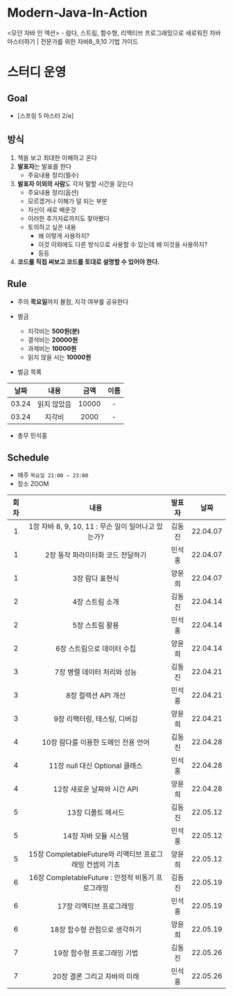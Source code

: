 # Modern-Java-In-Action
&lt;모던 자바 인 액션> - 람다, 스트림, 함수형, 리액티브 프로그래밍으로 새로워진 자바 마스터하기 | 전문가를 위한 자바8,,9,10 기법 가이드

# 스터디 운영

## Goal
* [스프링 5 마스터 2/e]

## 방식
1. 책을 보고 최대한 이해하고 온다
2. **발표자**는 발표를 한다
    - 주요내용 정리(필수)
3. **발표자 이외의 사람**도 각자 말할 시간을 갖는다
    - 주요내용 정리(옵션)
    - 모르겠거나 이해가 덜 되는 부분
    - 자신이 새로 배운것
    - 이러한 추가자료까지도 찾아봤다
    - 토의하고 싶은 내용
        - 왜 이렇게 사용하지?
        - 이것 이외에도 다른 방식으로 사용할 수 있는데 왜 이것을 사용하지?
        - 등등
 4. <b>코드를 직접 써보고 코드를 토대로 설명할 수 있어야 한다.</b>
        
## Rule
- 주의 **목요일**까지 불참, 지각 여부를 공유한다
- 벌금
    - 지각비는 **500원(분)**
    - 결석비는 **20000원**
    - 과제비는 **10000원**
    - 읽지 않을 시는 **10000원**
    
- 벌금 목록  
  
|날짜|내용|금액|이름|  
| :---: | :---: | :---: | :---: |  
|03.24|읽지 않았음|10000| - |  
|03.24|지각비|2000| - |  

- 총무 민석홍

## Schedule
- 매주  `목요일 21:00 ~ 23:00`  
- 장소 ZOOM

|회차|내용|발표자|날짜|
| :---: | :---: | :---: | :---: |
| 1 | 1장 자바 8, 9, 10, 11 : 무슨 일이 일어나고 있는가? | 김동진 | 22.04.07 |
| 1 | 2장 동작 파라미터화 코드 전달하기 | 민석홍 | 22.04.07 |
| 1 | 3장 람다 표현식 | 양윤희 | 22.04.07 |
| 2 | 4장 스트림 소개 | 김동진 | 22.04.14 |
| 2 | 5장 스트림 활용 | 민석홍 | 22.04.14 |
| 2 | 6장 스트림으로 데이터 수집 | 양윤희 | 22.04.14 |
| 3 | 7장 병렬 데이터 처리와 성능 | 김동진 | 22.04.21 |
| 3 | 8장 컬렉션 API 개선 | 민석홍 | 22.04.21 |
| 3 | 9장 리팩터링, 테스팅, 디버깅 | 양윤희 | 22.04.21 |
| 4 | 10장 람다를 이용한 도메인 전용 언어 | 김동진 | 22.04.28 |
| 4 | 11장 null 대신 Optional 클래스 | 민석홍 | 22.04.28 |
| 4 | 12장 새로운 날짜와 시간 API | 양윤희 | 22.04.28 |
| 5 | 13장 디폴트 메서드 | 김동진 | 22.05.12 |
| 5 | 14장 자바 모듈 시스템 | 민석홍 | 22.05.12 |
| 5 | 15장 CompletableFuture와 리액티브 프로그래밍 컨셉의 기초 | 양윤희 | 22.05.12 |
| 6 | 16장 CompletableFuture : 안정적 비동기 프로그래밍 | 김동진 | 22.05.19 |
| 6 | 17장 리액티브 프로그래밍 | 민석홍 | 22.05.19 |
| 6 | 18장 함수형 관점으로 생각하기 | 양윤희 | 22.05.19 |
| 7 | 19장 함수형 프로그래밍 기법 | 김동진 | 22.05.26 |
| 7 | 20장 결론 그리고 자바의 미래 | 민석홍 | 22.05.26 |











